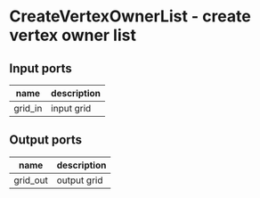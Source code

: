 [headline]:<>
CreateVertexOwnerList - create vertex owner list
================================================
[headline]:<>
[inputPorts]:<>
Input ports
-----------
|name|description|
|-|-|
|grid_in|input grid|


[inputPorts]:<>
[outputPorts]:<>
Output ports
------------
|name|description|
|-|-|
|grid_out|output grid|


[outputPorts]:<>
[parameters]:<>

[parameters]:<>
